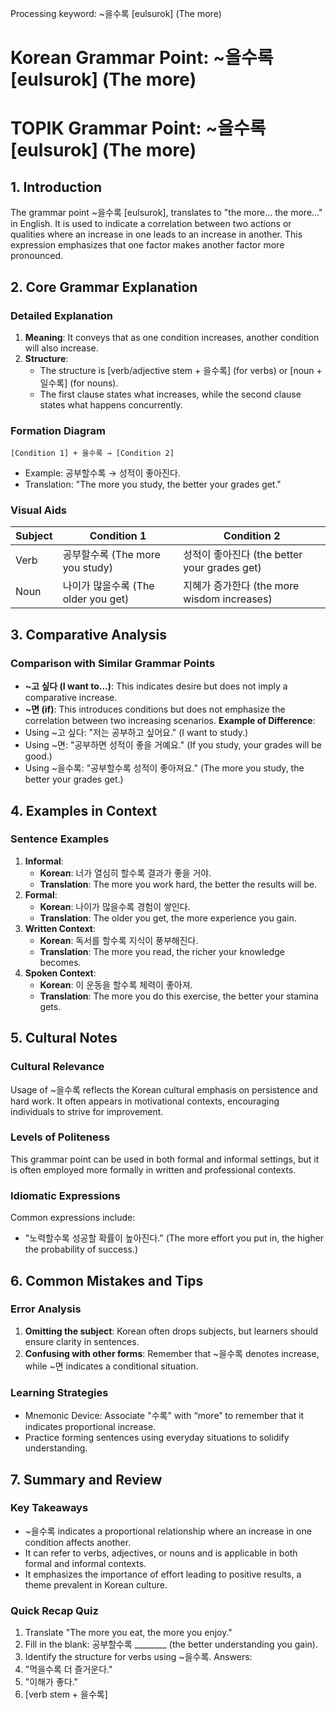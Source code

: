 Processing keyword: ~을수록 [eulsurok] (The more)
# Korean Grammar Point: ~을수록 [eulsurok] (The more)
# TOPIK Grammar Point: ~을수록 [eulsurok] (The more)
## 1. Introduction
The grammar point ~을수록 [eulsurok], translates to "the more... the more..." in English. It is used to indicate a correlation between two actions or qualities where an increase in one leads to an increase in another. This expression emphasizes that one factor makes another factor more pronounced.
## 2. Core Grammar Explanation
### Detailed Explanation
1. **Meaning**: It conveys that as one condition increases, another condition will also increase.
2. **Structure**: 
   - The structure is [verb/adjective stem + 을수록] (for verbs) or [noun + 일수록] (for nouns).
   - The first clause states what increases, while the second clause states what happens concurrently.
### Formation Diagram
```
[Condition 1] + 을수록 → [Condition 2]
```
- Example: 공부할수록 → 성적이 좋아진다.
- Translation: "The more you study, the better your grades get."
### Visual Aids
| Subject | Condition 1                     | Condition 2                    |
|---------|----------------------------------|---------------------------------|
| Verb    | 공부할수록 (The more you study) | 성적이 좋아진다 (the better your grades get) |
| Noun    | 나이가 많을수록 (The older you get) | 지혜가 증가한다 (the more wisdom increases) |
## 3. Comparative Analysis
### Comparison with Similar Grammar Points
- **~고 싶다 (I want to...)**: This indicates desire but does not imply a comparative increase.
- **~면 (if)**: This introduces conditions but does not emphasize the correlation between two increasing scenarios.
**Example of Difference**:
- Using ~고 싶다: "저는 공부하고 싶어요." (I want to study.)
- Using ~면: "공부하면 성적이 좋을 거예요." (If you study, your grades will be good.)
- Using ~을수록: "공부할수록 성적이 좋아져요." (The more you study, the better your grades get.)
## 4. Examples in Context
### Sentence Examples
1. **Informal**:
   - **Korean**: 너가 열심히 할수록 결과가 좋을 거야.
   - **Translation**: The more you work hard, the better the results will be.
2. **Formal**:
   - **Korean**: 나이가 많을수록 경험이 쌓인다.
   - **Translation**: The older you get, the more experience you gain.
3. **Written Context**:
   - **Korean**: 독서를 할수록 지식이 풍부해진다.
   - **Translation**: The more you read, the richer your knowledge becomes.
4. **Spoken Context**:
   - **Korean**: 이 운동을 할수록 체력이 좋아져.
   - **Translation**: The more you do this exercise, the better your stamina gets.
## 5. Cultural Notes
### Cultural Relevance
Usage of ~을수록 reflects the Korean cultural emphasis on persistence and hard work. It often appears in motivational contexts, encouraging individuals to strive for improvement.
### Levels of Politeness
This grammar point can be used in both formal and informal settings, but it is often employed more formally in written and professional contexts.
### Idiomatic Expressions
Common expressions include:
- "노력할수록 성공할 확률이 높아진다." (The more effort you put in, the higher the probability of success.)
## 6. Common Mistakes and Tips
### Error Analysis
1. **Omitting the subject**: Korean often drops subjects, but learners should ensure clarity in sentences.
2. **Confusing with other forms**: Remember that ~을수록 denotes increase, while ~면 indicates a conditional situation.
### Learning Strategies
- Mnemonic Device: Associate "수록" with “more” to remember that it indicates proportional increase.
- Practice forming sentences using everyday situations to solidify understanding.
## 7. Summary and Review
### Key Takeaways
- ~을수록 indicates a proportional relationship where an increase in one condition affects another.
- It can refer to verbs, adjectives, or nouns and is applicable in both formal and informal contexts.
- It emphasizes the importance of effort leading to positive results, a theme prevalent in Korean culture.
### Quick Recap Quiz
1. Translate "The more you eat, the more you enjoy."
2. Fill in the blank: 공부할수록 ________ (the better understanding you gain).
3. Identify the structure for verbs using ~을수록.
Answers:
1. "먹을수록 더 즐거운다."
2. "이해가 좋다."
3. [verb stem + 을수록]
